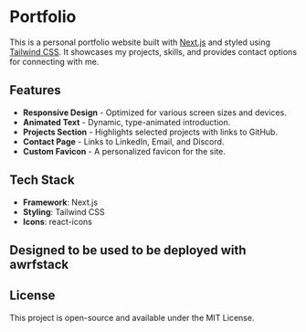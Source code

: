 # Portfolio
This is a personal portfolio website built with [Next.js](https://nextjs.org/) and styled using [Tailwind CSS](https://tailwindcss.com/). It showcases my projects, skills, and provides contact options for connecting with me.

## Features

- **Responsive Design** - Optimized for various screen sizes and devices.
- **Animated Text** - Dynamic, type-animated introduction.
- **Projects Section** - Highlights selected projects with links to GitHub.
- **Contact Page** - Links to LinkedIn, Email, and Discord.
- **Custom Favicon** - A personalized favicon for the site.

## Tech Stack

- **Framework**: Next.js
- **Styling**: Tailwind CSS
- **Icons**: react-icons


## Designed to be used to be deployed with awrfstack

## License

This project is open-source and available under the MIT License.
